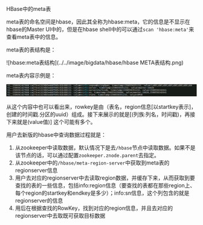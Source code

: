HBase中的meta表

meta表的命名空间是hbase，因此其全称为hbase:meta，它的信息是不显示在hbase的Master UI中的，但是在hbase shell中的可以通过`scan 'hbase:meta'`来查看meta表中的信息。

meta表的表结构是：

![hbase:meta表结构](../../image/bigdata/hbase/hbase META表结构.png) 

meta表内容示例是：

![](../../image/bigdata/hbase/meta表内容示例.png)

从这个内容中也可以看出来，rowkey是由（表名，region信息[以startkey表示]，创建的时间戳.分区的uuid）组成。接下来展示的就是[(列族:列名，时间戳)，再接下来就是(value值)] 这个可能有多个。



用户去新版的hbase中查询数据过程就是：

1. 从zookeeper中读取数据，默认情况下是去`/hbase`节点中读取数据。如果不是该节点的话，可以通过配置`zookeeper.znode.parent`去指定。
2. 从zookeeper中的`/hbase/meta-region-server`中获取到meta表的regionserver信息
3. 用户去对应的regionserver中去读取region数据，并缓存下来，从而获取到要查找的表的一些信息，包括info:region信息（要查找的表都在那些region上、每个region的startkey和endkey是多少）；info:sn信息，这个列包含的就是regionserver的信息
4. 用后在根据查找的RowKey，找到对应的region信息，并且去对应的regionserver中去取既可获取目标数据




